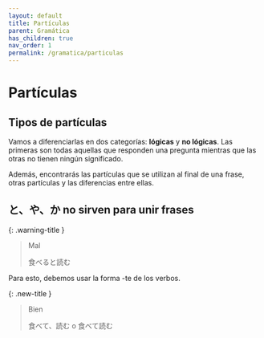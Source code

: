 ```yaml
---
layout: default
title: Partículas
parent: Gramática
has_children: true
nav_order: 1
permalink: /gramatica/particulas
---
```


# Partículas

## Tipos de partículas

Vamos a diferenciarlas en dos categorías: **lógicas** y **no lógicas**. Las primeras son todas aquellas que responden una pregunta mientras que las otras no tienen ningún significado.

Además, encontrarás las partículas que se utilizan al final de una frase, otras partículas y las diferencias entre ellas.

## と、や、か no sirven para unir frases

{: .warning-title }
> Mal
>
> 食べると読む

Para esto, debemos usar la forma -te de los verbos.

{: .new-title }
> Bien
>
> 食べて、読む o 食べて読む

